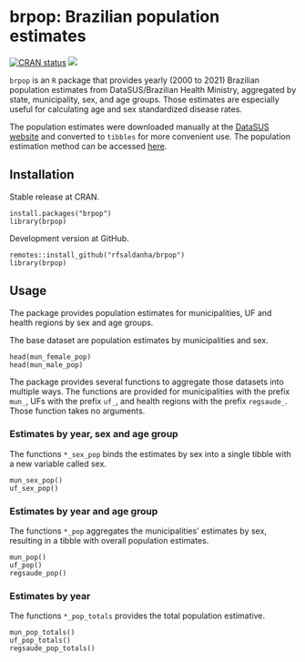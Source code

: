 # brpop: Brazilian population estimates

<!-- badges: start -->
[![CRAN status](https://www.r-pkg.org/badges/version/brpop)](https://CRAN.R-project.org/package=brpop)
[![](https://cranlogs.r-pkg.org/badges/brpop)](https://cran.r-project.org/package=brpop)
<!-- badges: end -->

`brpop` is an `R` package that provides yearly (2000 to 2021) Brazilian population estimates from DataSUS/Brazilian Health Ministry, aggregated by state, municipality, sex, and age groups. Those estimates are especially useful for calculating age and sex standardized disease rates.

The population estimates were downloaded manually at the [DataSUS website](http://tabnet.datasus.gov.br/cgi/deftohtm.exe?popsvs/cnv/popbr.def) and converted to `tibbles` for more convenient use. The population estimation method can be accessed [here](http://tabnet.datasus.gov.br/cgi/POPSVS/NT-POPULACAO-RESIDENTE-2000-2021.PDF).

## Installation

Stable release at CRAN.

```{r}
install.packages("brpop")
library(brpop)
```

Development version at GitHub.

```{r}
remotes::install_github("rfsaldanha/brpop")
library(brpop)
```

## Usage

The package provides population estimates for municipalities, UF and health regions by sex and age groups.

The base dataset are population estimates by municipalities and sex.

```{r}
head(mun_female_pop)
head(mun_male_pop)
```

The package provides several functions to aggregate those datasets into multiple ways. The functions are provided for municipalities with the prefix `mun_`, UFs with the prefix `uf_`, and health regions with the prefix `regsaude_`. Those function takes no arguments.

### Estimates by year, sex and age group

The functions `*_sex_pop` binds the estimates by sex into a single tibble with a new variable called sex.

```{r}
mun_sex_pop()
uf_sex_pop()
```

### Estimates by year and age group

The functions `*_pop` aggregates the municipalities' estimates by sex, resulting in a tibble with overall population estimates. 

```{r}
mun_pop()
uf_pop()
regsaude_pop()
```

### Estimates by year

The functions `*_pop_totals` provides the total population estimative.

```{r}
mun_pop_totals()
uf_pop_totals()
regsaude_pop_totals()
```


